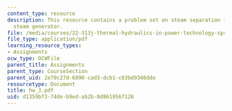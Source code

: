 ```yaml
---
content_type: resource
description: This resource contains a problem set on steam separation in a PWR U-tube
  steam generator.
file: /media/courses/22-313j-thermal-hydraulics-in-power-technology-spring-2007/d1359bf374deb9edab2b0d861956f126_hw_3.pdf
file_type: application/pdf
learning_resource_types:
- Assignments
ocw_type: OCWFile
parent_title: Assignments
parent_type: CourseSection
parent_uid: 2e70c27d-6890-cad3-dcb1-c63bd9346dde
resourcetype: Document
title: hw_3.pdf
uid: d1359bf3-74de-b9ed-ab2b-0d861956f126
---
```

